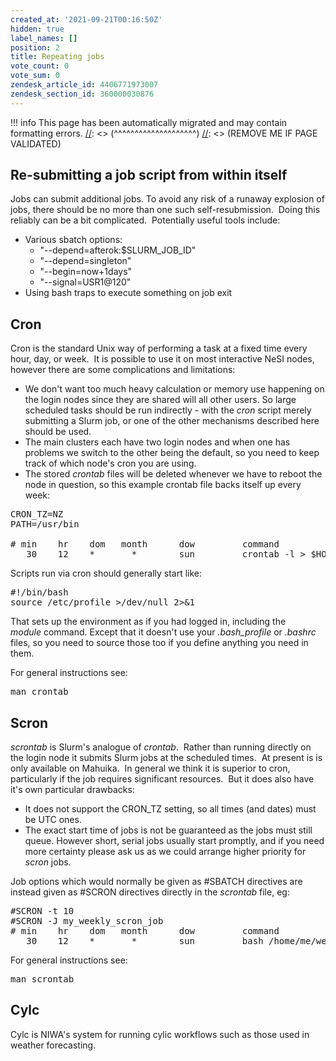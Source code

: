 ```yaml
---
created_at: '2021-09-21T00:16:50Z'
hidden: true
label_names: []
position: 2
title: Repeating jobs
vote_count: 0
vote_sum: 0
zendesk_article_id: 4406771973007
zendesk_section_id: 360000030876
---
```



[//]: <> (REMOVE ME IF PAGE VALIDATED)
[//]: <> (vvvvvvvvvvvvvvvvvvvv)
!!! info
    This page has been automatically migrated and may contain formatting errors.
[//]: <> (^^^^^^^^^^^^^^^^^^^^)
[//]: <> (REMOVE ME IF PAGE VALIDATED)
<h2>Re-submitting a job script from within itself</h2>
<p>Jobs can submit additional jobs. To avoid any risk of a runaway explosion of jobs, there should be no more than one such self-resubmission.  Doing this reliably can be a bit complicated.  Potentially useful tools include:</p>
<ul>
<li>Various sbatch options:
<ul>
<li>"--depend=afterok:$SLURM_JOB_ID"</li>
<li>"--depend=singleton"</li>
<li>"--begin=now+1days"</li>
<li>"--signal=USR1@120"</li>
</ul>
</li>
<li>Using bash traps to execute something on job exit</li>
</ul>
<h2>Cron</h2>
<p>Cron is the standard Unix way of performing a task at a fixed time every hour, day, or week.  It is possible to use it on most interactive NeSI nodes, however there are some complications and limitations:</p>
<ul>
<li>We don't want too much heavy calculation or memory use happening on the login nodes since they are shared will all other users. So large scheduled tasks should be run indirectly - with the <em>cron</em> script merely submitting a Slurm job, or one of the other mechanisms described here should be used.</li>
<li>The main clusters each have two login nodes and when one has problems we switch to the other being the default, so you need to keep track of which node's cron you are using.</li>
<li>The stored <em>crontab</em> files will be deleted whenever we have to reboot the node in question, so this example crontab file backs itself up every week:</li>
</ul>
<pre><span>CRON_TZ=NZ</span><br><span>PATH=/usr/bin</span><br><br><span># min<span class="Apple-converted-space">    </span>hr<span class="Apple-converted-space">    </span>dom <span class="Apple-converted-space">  </span>month<span class="Apple-converted-space">      </span>dow <span class="Apple-converted-space">        </span>command</span><br>   30    12    *       *        sun         crontab -l &gt; $HOME/.crontab.backup</pre>
<p>Scripts run via cron should generally start like:</p>
<pre>#!/bin/bash<br>source /etc/profile &gt;/dev/null 2&gt;&amp;1</pre>
<p>That sets up the environment as if you had logged in, including the <em>module </em>command. Except that it doesn't use your <em>.bash_profile</em> or <em>.bashrc</em> files, so you need to source those too if you define anything you need in them.</p>
<p>For general instructions see:</p>
<pre>man crontab</pre>
<h2>Scron</h2>
<p dir="auto"><em>scrontab</em> is Slurm's analogue of <em>crontab</em>.  Rather than running directly on the login node it submits Slurm jobs at the scheduled times.  At present is is only available on Mahuika.  In general we think it is superior to cron, particularly if the job requires significant resources.  But it does also have it's own particular drawbacks:</p>
<ul>
<li dir="auto">It does not support the CRON_TZ setting, so all times (and dates) must be UTC ones.</li>
<li dir="auto">The exact start time of jobs is not be guaranteed as the jobs must still queue. However short, serial jobs usually start promptly, and if you need more certainty please ask us as we could arrange higher priority for <em>scron</em> jobs.</li>
</ul>
<p>Job options which would normally be given as #SBATCH directives are instead given as #SCRON directives directly in the <em>scrontab</em> file, eg:</p>
<pre><span>#SCRON -t 10<br>#SCRON -J my_weekly_scron_job<br># min<span class="Apple-converted-space">    </span>hr<span class="Apple-converted-space">    </span>dom <span class="Apple-converted-space">  </span>month<span class="Apple-converted-space">      </span>dow <span class="Apple-converted-space">        </span>command</span><br>   30    12    *       *        sun         bash /home/me/weekly_script.sh</pre>
<p>For general instructions see:</p>
<pre>man scrontab</pre>
<h2 dir="auto">Cylc</h2>
<p>Cylc is NIWA's system for running cylic workflows such as those used in weather forecasting. </p>